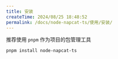 ```yaml
---
title: 安装
createTime: 2024/08/25 18:48:52
permalink: /docs/node-napcat-ts/使用/安装/
---
```


推荐使用 `pnpm` 作为项目的包管理工具

~~~ bash
pnpm install node-napcat-ts
~~~
